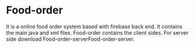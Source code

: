 # Food-order
It is a online food order system based with firebase back end.
It contains the main java and xml files.
Food-order contains the client sides.
For server side download Food-order-serverFood-order-server.
